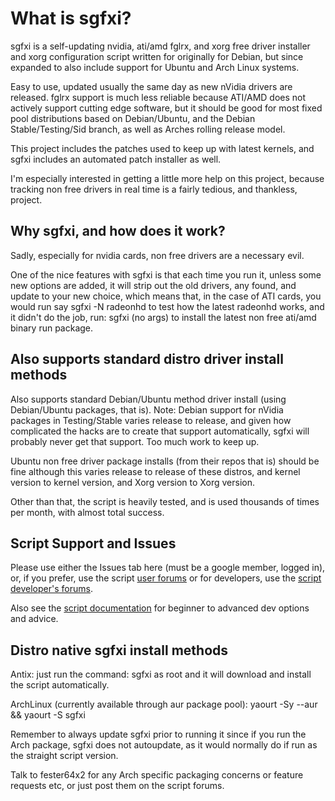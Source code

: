 # What is sgfxi? #
sgfxi is a self-updating nvidia, ati/amd fglrx, and xorg free driver installer and xorg configuration script written for originally for Debian, but since expanded to also include support for Ubuntu and Arch Linux systems.

Easy to use, updated usually the same day as new nVidia drivers are released. fglrx support is much less reliable because ATI/AMD does not actively support cutting edge software, but it should be good for most fixed pool distributions based on Debian/Ubuntu, and the Debian Stable/Testing/Sid branch, as well as Arches rolling release model.

This project includes the patches used to keep up with latest kernels, and sgfxi includes an automated patch installer as well.

I'm especially interested in getting a little more help on this project, because tracking non free drivers in real time is a fairly tedious, and thankless, project.

## Why sgfxi, and how does it work? ##
Sadly, especially for nvidia cards, non free drivers are a necessary evil.

One of the nice features with sgfxi is that each time you run it, unless some new options are added, it will strip out the old drivers, any found, and update to your new choice, which means that, in the case of ATI cards, you would run say sgfxi -N radeonhd to test how the latest radeonhd works, and it didn't do the job, run: sgfxi (no args) to install the latest non free ati/amd binary run package.

## Also supports standard distro driver install methods ##
Also supports standard Debian/Ubuntu method driver install (using Debian/Ubuntu packages, that is). Note: Debian support for nVidia packages in Testing/Stable varies release to release, and given how complicated the hacks are to create that support automatically, sgfxi will probably never get that support. Too much work to keep up.

Ubuntu non free driver package installs (from their repos that is) should be fine although this varies release to release of these distros, and kernel version to kernel version, and Xorg version to Xorg version.

Other than that, the script is heavily tested, and is used thousands of times per month, with almost total success.

## Script Support and Issues ##
Please use either the Issues tab here (must be a google member, logged in), or, if you prefer, use the script [user forums](http://techpatterns.com/forums/forum-33.html) or for developers, use the [script developer's forums](http://techpatterns.com/forums/forum-32.html).

Also see the [script documentation](http://techpatterns.com/docs/) for beginner to advanced dev options and advice.

## Distro native sgfxi install methods ##
Antix: just run the command: sgfxi
as root and it will download and install the script automatically.

ArchLinux (currently available through aur package pool): yaourt -Sy --aur && yaourt -S sgfxi

Remember to always update sgfxi prior to running it since if you run the Arch package, sgfxi does not autoupdate, as it would normally do if run as the straight script version.

Talk to fester64x2 for any Arch specific packaging concerns or feature requests etc, or just post them on the script forums.